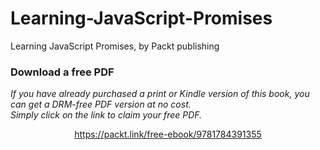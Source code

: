 # Learning-JavaScript-Promises
Learning JavaScript Promises, by Packt publishing
### Download a free PDF

 <i>If you have already purchased a print or Kindle version of this book, you can get a DRM-free PDF version at no cost.<br>Simply click on the link to claim your free PDF.</i>
<p align="center"> <a href="https://packt.link/free-ebook/9781784391355">https://packt.link/free-ebook/9781784391355 </a> </p>